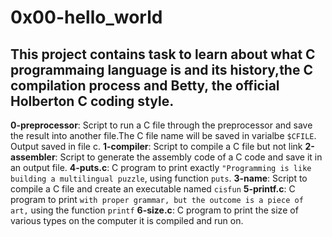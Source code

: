 # 0x00-hello_world
This project contains task to learn about what C programmaing language is and its history,the C compilation process and Betty, the official Holberton C coding style.
--------------------------------------------------------------------------------------

**0-preprocessor**: Script to run a C file through the preprocessor and save the result into another file.The C file name will be saved in varialbe `$CFILE`. Output saved in file c.
**1-compiler**: Script to compile a C file but not link
**2-assembler**: Script to generate the assembly code of a C code and save it in an output file.
**4-puts.c**: C program to print exactly `"Programming is like building a multilingual puzzle`, using function `puts`.
**3-name**: Script to compile a C file and create an executable named `cisfun`
**5-printf.c**: C program to print `with proper grammar, but the outcome is a piece of art,` using the function `printf`
**6-size.c**: C program to print the size of various types on the computer it is compiled and run on.

